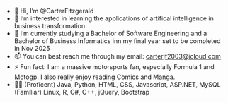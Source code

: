 - 👋 Hi, I’m @CarterFitzgerald
- 👀 I’m interested in learning the applications of artifical intelligence in business transformation
- 🌱 I’m currently studying a Bachelor of Software Engineering and a Bachelor of Business Informatics inn my final year set to be completed in Nov 2025
- 📫 You can best reach me through my email: carterjf2003@icloud.com
- ⚡ Fun fact: I am a massive motorsports fan, especially Formula 1 and Motogp. I also really enjoy reading Comics and Manga.
- 👨‍💻 (Proficent) Java, Python, HTML, CSS, Javascript, ASP.NET, MySQL (Familiar) Linux, R, C#, C++, jQuery, Bootstrap

<!---
CarterFitzgerald/CarterFitzgerald is a ✨ special ✨ repository because its `README.md` (this file) appears on your GitHub profile.
You can click the Preview link to take a look at your changes.
--->
